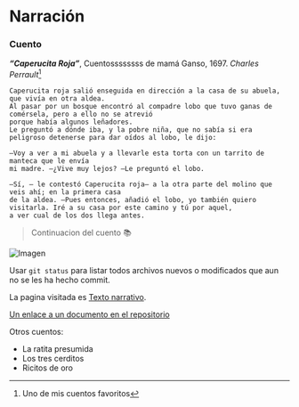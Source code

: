# Narración

### Cuento

 ***“Caperucita Roja”***, Cuentossssssss de mamá Ganso, 1697. *Charles Perrault*[^1]

    Caperucita roja salió enseguida en dirección a la casa de su abuela, que vivía en otra aldea. 
    Al pasar por un bosque encontró al compadre lobo que tuvo ganas de comérsela, pero a ello no se atrevió 
    porque había algunos leñadores. 
    Le preguntó a dónde iba, y la pobre niña, que no sabía si era peligroso detenerse para dar oídos al lobo, le dijo:

    —Voy a ver a mi abuela y a llevarle esta torta con un tarrito de manteca que le envía 
    mi madre. —¿Vive muy lejos? —Le preguntó el lobo.

    —Sí, — le contestó Caperucita roja— a la otra parte del molino que veis ahí; en la primera casa
    de la aldea. —Pues entonces, añadió el lobo, yo también quiero visitarla. Iré a su casa por este camino y tú por aquel, 
    a ver cual de los dos llega antes.

> Continuacion del cuento :books:

![Imagen](https://www.cuentosyrecetas.com/wp-content/uploads/2018/01/Cuento-de-caperucita-Roja-450x338.jpg)

Usar `git status` para listar todos archivos nuevos o modificados que aun no se les ha hecho commit.

La pagina visitada es [Texto narrativo](https://www.diccionariodedudas.com/ejemplos-de-texto-narrativo/).

[Un enlace a un documento en el repositorio](src/Funciones.java)

Otros cuentos:
- La ratita presumida
- Los tres cerditos
- Ricitos de oro

[^1]: Uno de mis cuentos favoritos
